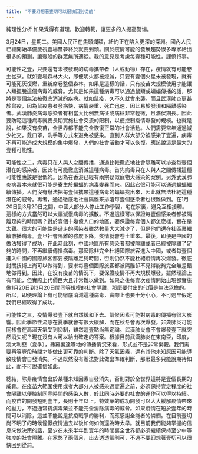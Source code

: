 ```yaml
---
title: '不要幻想著壹切可以很快回到從前'
---
```


純理性分析
如果覺得有道理，歡迎轉載，讓更多的人提高警惕。

3月24日，星期二。美國人民正在焦頭爛額，紐約正在陷入更深的深淵。國內人民已經開始準備慶祝壹場噩夢終於就要到頭。關於疫情可能的發展趨勢很多專家給出很多的預測，讓壹般的群眾無所適從。我的意見是考慮每壹種可能性，謹慎行事。

可能性之壹，只要還有未被發現的病毒攜帶者（人或動物）存在，疫情就有可能卷土從來。就如壹場森林大火，即便明火都被熄滅，只要有壹個火星未被發現，就有可能死灰復燃，重新席卷整個森林。如果是這樣的話，只有疫苗大規模使用才能讓人類擺脫這個病毒的威脅。尤其是如果這種病毒可以通過鼠類或蝙蝠傳播的話，那將是壹個無法被徹底消滅的疾病。就如鼠疫，久不久就會來襲。而且武漢肺炎更甚於鼠疫，因為鼠疫患者發病快，病情嚴重，死亡迅速，因此易於發現和隔離感染者。武漢肺炎病毒感染者有相當大比例無病征或病征非常輕微，且潛伏期長。因此要防範這種病毒就要長期實施社會交流的限制，以便控制疫情爆發的規模。也就是說，如果沒有疫苗，全世界都不能完全恢復正常的社會活動。人們需要常年通過減少社交，戴口罩，洗手等方式來避免被感染。直到人群大部分被感染了壹遍，病毒不再可能造成大規模的集中爆發，人們的社會活動才可以恢復。應該說這是最大的壹種可能性。

 可能性之二，病毒只在人與人之間傳播，通過比較徹底地社會隔離可以排查每壹個潛在的感染者，因此有可能徹底消滅這種病毒。首先病毒只在人與人之間傳播這種可能性應該是很低的。因為在香港已經有兩宗疑似寵物犬感染的案例。另外武漢肺炎病毒本來就很可能是寄生於蝙蝠的病毒變異而來。因此它很可能可以通過蝙蝠繼續傳播。人們沒有辦法把每壹個攜帶這種病毒的蝙蝠找出來，因此就無法杜絕這種潛在的威脅。再者，通過徹底地社會隔離來排渣每壹個感染者也很難做到。在1月20日到3月20日之間，中國大部分人停止工作學習，宅在家裏，避免互相接觸。這樣的方式當然可以大幅減慢病毒的擴散。不過這樣可以保證每壹個感染者都被隔離足夠的時間嗎？對於壹個十幾億人口的地區，要保證每壹個人都怎麽樣，實在是太難。很大的可能性是遊走的感染者雖然數量大大減少了，但是他們還在社區裏繼續散播病毒。壹旦社會隔離的強度下降，疫情就會卷土重來。最後，即便是中國的做法獲得了成功，在此時此刻，中國地區所有感染者都被隔離或者已經被隔離了足夠的時間，不再繼續傳播病毒。那麽除非完全杜絕國際旅客進入中國，或者每壹個進入中國的國際旅客都要被隔離足夠時間，否則仍然不能杜絕疫情再次爆發。徹底封關技術上尚可以做得到，要求每壹個國際旅客都被隔離卻不見得能夠完全無差錯地做得到。因此，在沒有疫苗的情況下，要保證疫情不再大規模爆發，雖然理論上有可能，但實際上代價巨大且非常難以做到。如果之後每壹次疫情開始出現都實施像1月20日到3月20日間同等規模的社會隔離，那麽要付出的代價是無法承擔的。所以，即便理論上有可能徹底消滅這種病毒，實際上也要十分小心，不可過早假定我們已經取得了成功。

可能性之三，疫情爆發壹下就自然緩和下去。氣候因素可能對病毒的傳播有很大影響。因此季節性流感在夏季就會有很大緩解，而在秋冬會再次爆發。非典肺炎可能同樣會在高溫天氣受到抑制，雖然這壹點尚無定論。武漢肺炎會不會爆發壹下就突然消失呢？現在沒有人可以給出確定的答案。根據目前武漢肺炎在東南亞，印度，澳大利亞（夏季），弗羅裏達等地的傳播情況來看，形式並不是非常樂觀。我們需要再等壹段時間才能做出更可靠的判斷。除了天氣因素，還有其他未知原因可能導致疫情會自發消失。不過既然沒有辦法對此做出準確判斷，那麽最多只能說期待如此，而不可說確信如此。

總結，除非疫情會出於某種未知因素自發消失，否則對於全世界這將是壹個長期的威脅。在疫苗大範圍使用或者大部分人被感染過壹遍之前，必須保持壹定程度的社會隔離以便控制同壹時間的感染人數，於此同時必要的社會的運作可以得以持續。而疫苗的開發短則壹年，長則十年以上。特效藥的成功開發可以大大緩解疫情帶來的壓力，不過通常抗病毒藥並不能完全消除病毒的威脅。如果疫情在短於壹年的時間可以消除，這並不能說是抗疫戰爭的勝利，而應感謝全能者的憐憫。在目前壹切尚不明了的時候憧憬疫情過去以後如何如何還為時太早。就目前我們能夠掌握的信息來做決策的話，至少在未來半年到壹年的時間裏全世界都必須繼續保持至少中等強度的社會隔離。在家憋了兩個月，出去透透氣則可，不過不要幻想著壹切可以很快回到從前。
